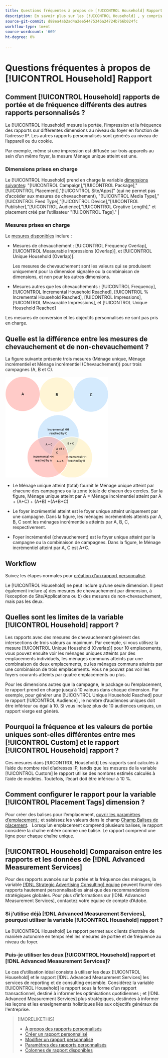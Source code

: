 ```yaml
---
title: Questions fréquentes à propos de [!UICONTROL Household] Rapport
description: En savoir plus sur les [!UICONTROL Household] , y compris la façon dont il diffère des autres rapports et la résolution des problèmes.
source-git-commit: d88ea4ab2ad4a2ee54475346a24724b766b024fc
workflow-type: tm+mt
source-wordcount: '669'
ht-degree: 0%

---
```


# Questions fréquentes à propos de [!UICONTROL Household] Rapport

## Comment [!UICONTROL Household] rapports de portée et de fréquence différents des autres rapports personnalisés ?

Le [!UICONTROL Household] mesure la portée, l’impression et la fréquence des rapports sur différentes dimensions au niveau du foyer en fonction de l’adresse IP. Les autres rapports personnalisés sont générés au niveau de l’appareil ou du cookie.

Par exemple, même si une impression est diffusée sur trois appareils au sein d’un même foyer, la mesure Ménage unique atteint est une.

### Dimensions prises en charge

Le [!UICONTROL Household] prend en charge la variable [dimensions suivantes](/help/dsp/reports/report-columns.md): &quot;[!UICONTROL Campaign],&quot;[!UICONTROL Package],&quot;[!UICONTROL Placement],&quot;[!UICONTROL Site/Apps]&quot; (qui ne permet pas d’accéder aux mesures de chevauchement), &quot;[!UICONTROL Media Type],&quot;[!UICONTROL Feed Type],&quot;[!UICONTROL Device],&quot;[!UICONTROL Publisher],&quot;[!UICONTROL Audience],&quot;[!UICONTROL Creative Length],&quot; et placement créé par l’utilisateur &quot;[!UICONTROL Tags].&quot; |

### Mesures prises en charge

Le [mesures disponibles](/help/dsp/reports/report-columns.md) inclure :

* Mesures de chevauchement : [!UICONTROL Frequency Overlap], [!UICONTROL Measurable Impressions (Overlap)], et [!UICONTROL Unique Household (Overlap)].

   Les mesures de chevauchement sont les valeurs qui se produisent uniquement pour la dimension signalée ou la combinaison de dimensions, et non pour les autres dimensions. <!-- For example, it might show the ?? -->

* Mesures autres que les chevauchements : [!UICONTROL Frequency], [!UICONTROL Incremental Household Reached], [!UICONTROL % Incremental Household Reached], [!UICONTROL Impressions], [!UICONTROL Measurable Impressions], et [!UICONTROL Unique Household Reached]

Les mesures de conversion et les objectifs personnalisés ne sont pas pris en charge.

## Quelle est la différence entre les mesures de chevauchement et de non-chevauchement ?

La figure suivante présente trois mesures (Ménage unique, Ménage incrémentiel et Ménage incrémentiel (Chevauchement)) pour trois campagnes (A, B et C).

![Illustration des mesures de chevauchement des ménages](/help/dsp/assets/household-overlap-metrics-illustration.png "Illustration des mesures de chevauchement des ménages")

* Le Ménage unique atteint (total) fournit le Ménage unique atteint par chacune des campagnes ou la zone totale de chacun des cercles. Sur la figure, Ménage unique atteint par A = Ménage incrémentiel atteint par A + (A+C) + (A+B) +(A+B+C)

* Le foyer incrémentiel atteint est le foyer unique atteint uniquement par une campagne. Dans la figure, les ménages incrémentiels atteints par A, B, C sont les ménages incrémentiels atteints par A, B, C, respectivement.

* Foyer incrémentiel (chevauchement) est le foyer unique atteint par la campagne ou la combinaison de campagnes. Dans la figure, le Ménage incrémentiel atteint par A, C est A+C.

## Workflow

Suivez les étapes normales pour [création d’un rapport personnalisé](report-create.md).

Le [!UICONTROL Household] ne peut inclure qu’une seule dimension. Il peut également inclure a) des mesures de chevauchement par dimension, à l’exception de Site/Applications ou b) des mesures de non-chevauchement, mais pas les deux.

## Quelles sont les limites de la variable [!UICONTROL Household] rapport ? 

Les rapports avec des mesures de chevauchement génèrent des intersections de trois valeurs au maximum. Par exemple, si vous utilisez la mesure [!UICONTROL Unique Household (Overlap)] pour 10 emplacements, vous pouvez ensuite voir les ménages uniques atteints par des emplacements individuels, les ménages communs atteints par une combinaison de deux emplacements, ou les ménages communs atteints par une combinaison de trois emplacements. Vous ne pouvez pas voir les foyers courants atteints par quatre emplacements ou plus.

Pour les dimensions autres que la campagne, le package ou l’emplacement, le rapport prend en charge jusqu’à 10 valeurs dans chaque dimension. Par exemple, pour générer une [!UICONTROL Unique Household Reached] pour le rapport [!UICONTROL Audience] , le nombre d’audiences uniques doit être inférieur ou égal à 10. Si vous incluez plus de 10 audiences uniques, un rapport vierge est généré.

## Pourquoi la fréquence et les valeurs de portée uniques sont-elles différentes entre mes [!UICONTROL Custom] et le rapport [!UICONTROL Household] rapport ?

Ces mesures dans [!UICONTROL Household] Les rapports sont calculés à l’aide du nombre réel d’adresses IP, tandis que les mesures de la variable [!UICONTROL Custom] le rapport utilise des nombres estimés calculés à l’aide de modèles. Toutefois, l’écart doit être inférieur à 10 %.

## Comment configurer le rapport pour la variable [!UICONTROL Placement Tags] dimension ?

Pour créer des balises pour l’emplacement, [ouvrir les paramètres d’emplacement ;](/help/dsp/campaign-management/placements/placement-edit.md) et saisissez les valeurs dans le champ [Champ Balises de placement](/help/dsp/campaign-management/placements/placement-settings.md).
 
Lorsqu’un emplacement comprend plusieurs balises, le rapport considère la chaîne entière comme une balise. Le rapport comprend une ligne pour chaque chaîne unique.

## [!UICONTROL Household] Comparaison entre les rapports et les données de [!DNL Advanced Measurement Services]

Pour des rapports avancés sur la portée et la fréquence des ménages, la variable [[!DNL Strategic Advertising Consulting] équipe](/help/dsp/introduction/advanced-measurement-services.md) peuvent fournir des rapports hautement personnalisables ainsi que des recommandations stratégiques globales. Pour plus d’informations sur [!DNL Advanced Measurement Services], contactez votre équipe de compte d’Adobe.

### Si j’utilise déjà [!DNL Advanced Measurement Services], pourquoi utiliser la variable [!UICONTROL Household] rapport ?

Le [!UICONTROL Household] Le rapport permet aux clients d’extraire de manière autonome en temps réel les mesures de portée et de fréquence au niveau du foyer.

### Puis-je utiliser les deux [!UICONTROL Household] rapport et [!DNL Advanced Measurement Services]? 

Le cas d’utilisation idéal consiste à utiliser les deux [!UICONTROL Household] et le rapport [!DNL Advanced Measurement Services] les services de reporting et de consulting ensemble. Considérez la variable [!UICONTROL Household] le rapport sous la forme d’un rapport transactionnel, destiné à informer les optimisations quotidiennes ; et [!DNL Advanced Measurement Services] plus stratégiques, destinées à informer les leçons et les enseignements holistiques liés aux objectifs généraux de l&#39;entreprise.

>[!MORELIKETHIS]
>
>* [À propos des rapports personnalisés](/help/dsp/reports/report-about.md)
>* [Créer un rapport personnalisé](/help/dsp/reports/report-create.md)
>* [Modifier un rapport personnalisé](/help/dsp/reports/report-edit.md)
>* [Paramètres des rapports personnalisés](/help/dsp/reports/report-settings.md)
>* [Colonnes de rapport disponibles](/help/dsp/reports/report-columns.md)


